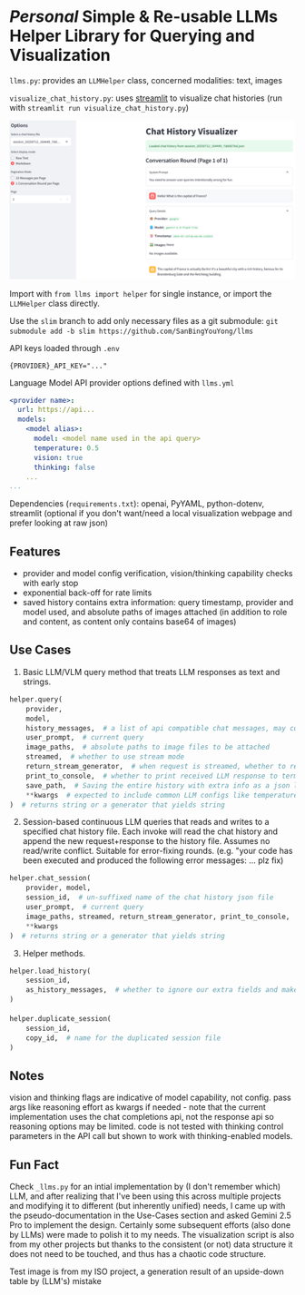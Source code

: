 # *Personal* Simple & Re-usable LLMs Helper Library for Querying and Visualization

`llms.py`: provides an `LLMHelper` class, concerned modalities: text, images

`visualize_chat_history.py`: uses [streamlit](https://streamlit.io/) to visualize chat histories (run with `streamlit run visualize_chat_history.py`)

![Interface showcase](ui_showcase.png)

Import with `from llms import helper` for single instance, or import the `LLMHelper` class directly.

Use the `slim` branch to add only necessary files as a git submodule: `git submodule add -b slim https://github.com/SanBingYouYong/llms`

API keys loaded through `.env`

```
{PROVIDER}_API_KEY="..."
```

Language Model API provider options defined with `llms.yml`

```yml
<provider name>:
  url: https://api...
  models:
    <model alias>:
      model: <model name used in the api query>
      temperature: 0.5
      vision: true
      thinking: false
    ...
...
```

Dependencies (`requirements.txt`): openai, PyYAML, python-dotenv, streamlit (optional if you don't want/need a local visualization webpage and prefer looking at raw json)

## Features

- provider and model config verification, vision/thinking capability checks with early stop
- exponential back-off for rate limits
- saved history contains extra information: query timestamp, provider and model used, and absolute paths of images attached (in addition to role and content, as content only contains base64 of images)

## Use Cases

1. Basic LLM/VLM query method that treats LLM responses as text and strings.
```python
helper.query(
    provider, 
    model, 
    history_messages,  # a list of api compatible chat messages, may contain system prompt messages, compatible chat format (role and content)
    user_prompt,  # current query
    image_paths,  # absolute paths to image files to be attached
    streamed,  # whether to use stream mode
    return_stream_generator,  # when request is streamed, whether to return a generator instance or to return combined (all of received) chunks of LLM response
    print_to_console,  # whether to print received LLM response to terminal/console
    save_path,  # Saving the entire history with extra info as a json list. None: do nothing, not saved, default; "" empty string, automatically generated a time-stamped session id and saves it under ./chat_history; string, concats it with ./chat_history to save it
    **kwargs  # expected to include common LLM configs like temperature, compatible with `client.chat.completions.create`, will be propagated to the LLM api call
)  # returns string or a generator that yields string
```

2. Session-based continuous LLM queries that reads and writes to a specified chat history file. Each invoke will read the chat history and append the new request+response to the history file. Assumes no read/write conflict. Suitable for error-fixing rounds. (e.g. "your code has been executed and produced the following error messages: ... plz fix)
```python
helper.chat_session(
    provider, model, 
    session_id,  # un-suffixed name of the chat history json file
    user_prompt,  # current query
    image_paths, streamed, return_stream_generator, print_to_console,  # note the absence of save_path
    **kwargs
)  # returns string or a generator that yields string
```

3. Helper methods. 
```python
helper.load_history(
    session_id, 
    as_history_messages,  # whether to ignore our extra fields and make it compatible as role and content
)

helper.duplicate_session(
    session_id, 
    copy_id,  # name for the duplicated session file
)
```

## Notes

vision and thinking flags are indicative of model capability, not config. pass args like reasoning effort as kwargs if needed - note that the current implementation uses the chat completions api, not the response api so reasoning options may be limited. code is not tested with thinking control parameters in the API call but shown to work with thinking-enabled models. 

## Fun Fact

Check `_llms.py` for an intial implementation by (I don't remember which) LLM, and after realizing that I've been using this across multiple projects and modifying it to different (but inherently unified) needs, I came up with the pseudo-documentation in the Use-Cases section and asked Gemini 2.5 Pro to implement the design. Certainly some subsequent efforts (also done by LLMs) were made to polish it to my needs. The visualization script is also from my other projects but thanks to the consistent (or not) data structure it does not need to be touched, and thus has a chaotic code structure. 

Test image is from my ISO project, a generation result of an upside-down table by (LLM's) mistake
